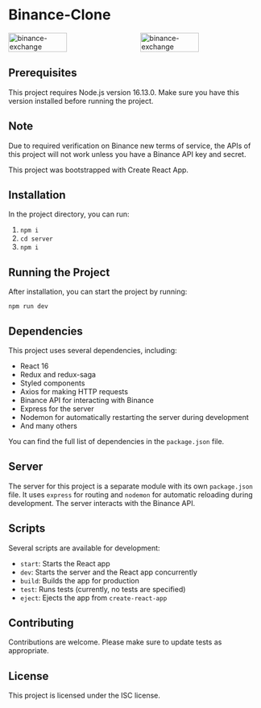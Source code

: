 # Binance-Clone
<div style="display: flex; justify-content: space-between; width: 100%;">
  <img src="https://res.cloudinary.com/db7v5ycxn/image/upload/v1702666156/github-readme-images/tft5abzbzygp3mbzspxf.png" height="48%" width="48%" alt="binance-exchange">
  <img src="https://res.cloudinary.com/db7v5ycxn/image/upload/v1702666156/github-readme-images/xgwesrupj9opnlhoqeuk.png" height="48%" width="48%" alt="binance-exchange">
</div>

## Prerequisites

This project requires Node.js version 16.13.0. Make sure you have this version installed before running the project.

## Note
Due to required verification on Binance new terms of service, the APIs of this project will not work unless you have a Binance API key and secret.

This project was bootstrapped with Create React App.

## Installation

In the project directory, you can run:

1. `npm i` 
2. `cd server`
3. `npm i`

## Running the Project

After installation, you can start the project by running:

`npm run dev`

## Dependencies

This project uses several dependencies, including:

- React 16
- Redux and redux-saga
- Styled components
- Axios for making HTTP requests
- Binance API for interacting with Binance
- Express for the server
- Nodemon for automatically restarting the server during development
- And many others

You can find the full list of dependencies in the `package.json` file.

## Server

The server for this project is a separate module with its own `package.json` file. It uses `express` for routing and `nodemon` for automatic reloading during development. The server interacts with the Binance API.

## Scripts

Several scripts are available for development:

- `start`: Starts the React app
- `dev`: Starts the server and the React app concurrently
- `build`: Builds the app for production
- `test`: Runs tests (currently, no tests are specified)
- `eject`: Ejects the app from `create-react-app`

## Contributing

Contributions are welcome. Please make sure to update tests as appropriate.

## License

This project is licensed under the ISC license.
